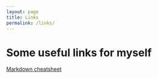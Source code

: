 ```yaml
---
layout: page
title: Links
permalink: /links/
---
```


# Some useful links for myself 

[Markdown cheatsheet](https://github.com/adam-p/markdown-here/wiki/Markdown-Cheatsheet)
